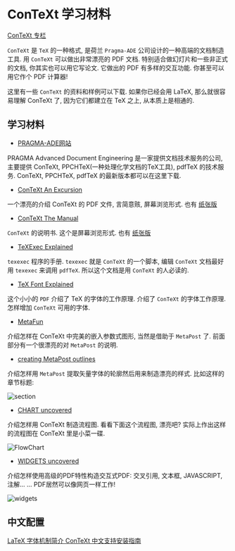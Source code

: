 # ConTeXt 学习材料

[ConTeXt 专栏](https://www.latexstudio.net/shredderyin/tex/tex_context.html)

`ConTeXt` 是 `TeX` 的一种格式, 是荷兰 `Pragma-ADE` 公司设计的一种高端的文档制造工具.
用 `ConTeXt` 可以做出非常漂亮的 PDF 文档.
特别适合做幻灯片和一些非正式的文档, 你其实也可以用它写论文.
它做出的 PDF 有多样的交互功能. 你甚至可以用它作个 PDF 计算器!

这里有一些 `ConTeXt` 的资料和样例可以下载.
如果你已经会用 LaTeX, 那么就很容易理解 ConTeXt 了, 因为它们都建立在 TeX 之上, 从本质上是相通的.

## 学习材料

+ [PRAGMA-ADE网站](http://www.pragma-ade.com/)

PRAGMA Advanced Document Engineering 是一家提供文档技术服务的公司,
主要提供 ConTeXt, PPCHTeX(一种处理化学文档的TeX工具), pdfTeX 的技术服务.
ConTeXt, PPCHTeX, pdfTeX 的最新版本都可以在这里下载.

+ [ConTeXt An Excursion](https://www.latexstudio.net/shredderyin/tex/src/ms-cb-en.pdf)

一个漂亮的介绍 ConTeXt 的 PDF 文件, 言简意赅, 屏幕浏览形式.
也有 [纸张版](https://www.latexstudio.net/shredderyin/tex/src/mp-cb-en.pdf)

+ [ConTeXt The Manual](https://www.latexstudio.net/shredderyin/tex/src/cont-eni.pdf)

`ConTeXt` 的说明书. 这个是屏幕浏览形式.
也有 [纸张版](https://www.latexstudio.net/shredderyin/tex/src/cont-enp.pdf)

+ [TeXExec Explained](https://www.latexstudio.net/shredderyin/tex/src/mtexexec.pdf)

`texexec` 程序的手册. `texexec` 就是 `ConTeXt` 的一个脚本,
编辑 `ConTeXt` 文档最好用 `texexec` 来调用 `pdfTeX`.
所以这个文档是用 `ConTeXt` 的人必读的.

+ [TeX Font Explained](https://www.latexstudio.net/shredderyin/tex/src/mtexfont.pdf)

这个小小的 `PDF` 介绍了 TeX 的字体的工作原理.
介绍了 `ConTeXt` 的字体工作原理. 怎样增加 `ConTeXt` 可用的字体.

+ [MetaFun](https://www.latexstudio.net/shredderyin/tex/src/metafun-s.pdf)

介绍怎样在 ConTeXt 中完美的嵌入参数式图形, 当然是借助于 `MetaPost` 了.
前面部分有一个很漂亮的对 `MetaPost` 的说明.

+ [creating MetaPost outlines](https://www.latexstudio.net/shredderyin/tex/src/mmakempy.pdf)

介绍怎样用 `MetaPost` 提取矢量字体的轮廓然后用来制造漂亮的样式.
比如这样的章节标题:

![section](https://www.latexstudio.net/shredderyin/tex/images/mmakempy.png)

+ [CHART uncovered](https://www.latexstudio.net/shredderyin/tex/src/mchart.pdf)

介绍怎样用 ConTeXt 制造流程图. 看看下面这个流程图, 漂亮吧?
实际上作出这样的流程图在 ConTeXt 里是小菜一碟.

![FlowChart](https://www.latexstudio.net/shredderyin/tex/images/chart.png)

+ [WIDGETS uncovered](https://www.latexstudio.net/shredderyin/tex/src/mwidget-s.pdf)

介绍怎样使用高级的PDF特性构造交互式PDF:
交叉引用, 文本框, JAVASCRIPT, 注解... ... PDF居然可以像网页一样工作!

![widgets](https://www.latexstudio.net/shredderyin/tex/images/widget.png)

## 中文配置

[LaTeX 字体机制简介 ](https://www.latexstudio.net/archives/9051.html)
[ConTeXt 中文支持安装指南](https://www.latexstudio.net/shredderyin/tex/tex_context_chinese.html)
